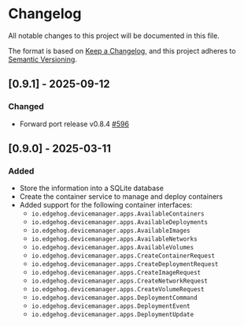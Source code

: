 <!--
This file is part of Edgehog.

Copyright 2025 SECO Mind Srl

Licensed under the Apache License, Version 2.0 (the "License");
you may not use this file except in compliance with the License.
You may obtain a copy of the License at

   http://www.apache.org/licenses/LICENSE-2.0

Unless required by applicable law or agreed to in writing, software
distributed under the License is distributed on an "AS IS" BASIS,
WITHOUT WARRANTIES OR CONDITIONS OF ANY KIND, either express or implied.
See the License for the specific language governing permissions and
limitations under the License.

SPDX-License-Identifier: Apache-2.0
-->

# Changelog

All notable changes to this project will be documented in this file.

The format is based on [Keep a Changelog](https://keepachangelog.com/en/1.0.0/), and this project
adheres to [Semantic Versioning](https://semver.org/spec/v2.0.0.html).

## [0.9.1] - 2025-09-12

### Changed

- Forward port release v0.8.4
  [#596](https://github.com/edgehog-device-manager/edgehog-device-runtime/pull/596)

## [0.9.0] - 2025-03-11

### Added

- Store the information into a SQLite database
- Create the container service to manage and deploy containers
- Added support for the following container interfaces:
  - `io.edgehog.devicemanager.apps.AvailableContainers`
  - `io.edgehog.devicemanager.apps.AvailableDeployments`
  - `io.edgehog.devicemanager.apps.AvailableImages`
  - `io.edgehog.devicemanager.apps.AvailableNetworks`
  - `io.edgehog.devicemanager.apps.AvailableVolumes`
  - `io.edgehog.devicemanager.apps.CreateContainerRequest`
  - `io.edgehog.devicemanager.apps.CreateDeploymentRequest`
  - `io.edgehog.devicemanager.apps.CreateImageRequest`
  - `io.edgehog.devicemanager.apps.CreateNetworkRequest`
  - `io.edgehog.devicemanager.apps.CreateVolumeRequest`
  - `io.edgehog.devicemanager.apps.DeploymentCommand`
  - `io.edgehog.devicemanager.apps.DeploymentEvent`
  - `io.edgehog.devicemanager.apps.DeploymentUpdate`
